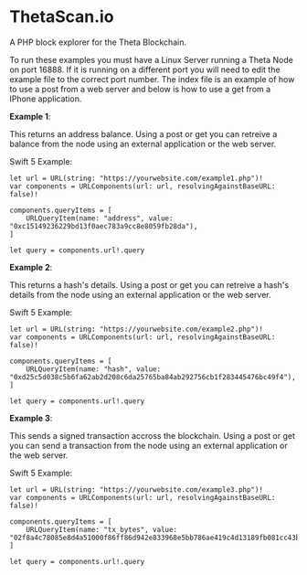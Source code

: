 # ThetaScan.io

A PHP block explorer for the Theta Blockchain.  

To run these examples you must have a Linux Server running a Theta Node on port 16888.  If it is running on a different port you will need to edit the example file to the correct port number.  The index file is an example of how to use a post from a web server and below is how to use a get from a IPhone application. 

**Example 1**: 

This returns an address balance.
Using a post or get you can retreive a balance from the node using an external application or the web server.

Swift 5 Example:
```
let url = URL(string: "https://yourwebsite.com/example1.php")!
var components = URLComponents(url: url, resolvingAgainstBaseURL: false)!

components.queryItems = [
    URLQueryItem(name: "address", value: "0xc15149236229bd13f0aec783a9cc8e8059fb28da"),
]

let query = components.url!.query
```

**Example 2**: 

This returns a hash's details.
Using a post or get you can retreive a hash's details from the node using an external application or the web server.

Swift 5 Example:
```
let url = URL(string: "https://yourwebsite.com/example2.php")!
var components = URLComponents(url: url, resolvingAgainstBaseURL: false)!

components.queryItems = [
    URLQueryItem(name: "hash", value: "0xd25c5d038c5b6fa62ab2d208c6da25765ba84ab292756cb1f283445476bc49f4"),
]

let query = components.url!.query
```

**Example 3**: 

This sends a signed transaction accross the blockchain.
Using a post or get you can send a transaction from the node using an external application or the web server.

Swift 5 Example:
```
let url = URL(string: "https://yourwebsite.com/example3.php")!
var components = URLComponents(url: url, resolvingAgainstBaseURL: false)!

components.queryItems = [
    URLQueryItem(name: "tx_bytes", value: "02f8a4c78085e8d4a51000f86ff86d942e833968e5bb786ae419c4d13189fb081cc43babd3888ac7230489e800008901158e46f1e875100015b841c2daae6cab92e37308763664fcbe93d90219df5a3520853a9713e70e734b11f27a43db6b77da4f885213b45a294c2b4c74dc9a018d35ba93e5b9297876a293c700eae9949f1233798e905e173560071255140b4a8abd3ec6d3888ac7230489e800008901158e460913d00000"),
]

let query = components.url!.query
```

